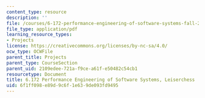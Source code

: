 ```yaml
---
content_type: resource
description: ''
file: /courses/6-172-performance-engineering-of-software-systems-fall-2018/6f1ff098e89d9c6f1e639de093fd9495_MIT6_172F18_leiserchess.pdf
file_type: application/pdf
learning_resource_types:
- Projects
license: https://creativecommons.org/licenses/by-nc-sa/4.0/
ocw_type: OCWFile
parent_title: Projects
parent_type: CourseSection
parent_uid: 2109edee-721a-f9ce-a61f-e50482c54cb1
resourcetype: Document
title: 6.172 Performance Engineering of Software Systems, Leiserchess
uid: 6f1ff098-e89d-9c6f-1e63-9de093fd9495
---
```

